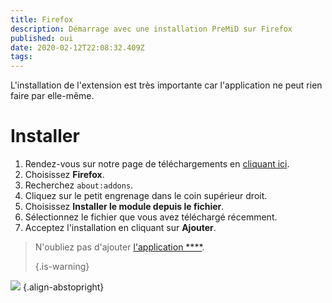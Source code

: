 ```yaml
---
title: Firefox
description: Démarrage avec une installation PreMiD sur Firefox
published: oui
date: 2020-02-12T22:08:32.409Z
tags:
---
```


L'installation de l'extension est très importante car l'application ne peut rien faire par elle-même.

# Installer
1. Rendez-vous sur notre page de téléchargements en [cliquant ici](https://premid.app/downloads).
2. Choisissez **Firefox**.
3. Recherchez `about:addons`.
4. Cliquez sur le petit engrenage dans le coin supérieur droit.
5. Choisissez **Installer le module depuis le fichier**.
6. Sélectionnez le fichier que vous avez téléchargé récemment.
7. Acceptez l'installation en cliquant sur **Ajouter**.

> N'oubliez pas d'ajouter [l'application ****](/install). 
> 
> {.is-warning}

![](https://img.icons8.com/color/2x/firefox.png) {.align-abstopright}
